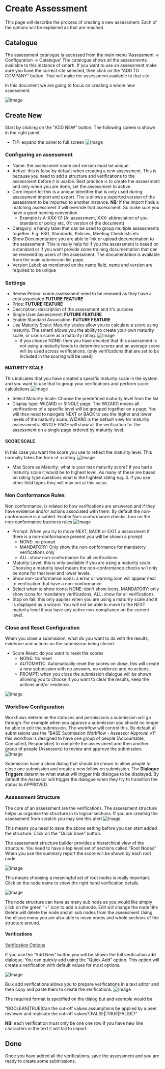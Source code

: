 # Create Assessment
This page will describe the process of creating a new assessment. Each of the options will be explained as that are reached.

## Catalogue
The assessment catalogue is accessed from the main menu 'Assessment -> Configuration -> Catalogue'
The catalogue shows all the assessments available to this instance of smart!.
If you want to use an assessment make sure you have the correct site selected, then click on the "ADD TO COMPANY" button.
That will make the assessment available to that site.

In this document we are going to focus on creating a whole new assessment.

![Image](./assets/catalogue.png)

## Create New
Start by clicking on the "ADD NEW" button.
The following screen is shown in the right panel.

* TIP: expand the panel to full screen
![Image](./assets/new1.png)

### Configuring an assessment
* Name: the assessment name and version must be unique
* Active: this is false by default when creating a new assessment. This is because you need to add a structure and verifications to the assessment before it is usable. Best practice is to create the assessment and only when you are done, set the assessment to active.
* Core Import Id: this is a unique identifier that is only used during assessment import and export. The is allows a exported version of the assessment to be imported to another instance. __NB:__ if the import finds a matching assessment it will override that assessment. So make sure you have a good naming convention
  - Example is A-XXX-01 (A: assessment, XXX: abbreviation of you standard or policy etc, 01: version of the document)
* Category: a handy label that can be used to group multiple assessments together. E.g. ESG, Standards, Policies, Meeting Checklists etc
* Show Documentation: you are able to link or upload documentation to the assessment. This is really help ful if you the assessment is based on a standard or if you want provide some training documentation that can be reviewed by users of the assessment. The documentation is available from the main submission list page.
* Version Label: as mentioned on the name field, name and version are required to be unique

### Settings
* Renew Period: some assessment need to be renewed as they have a cost associated __FUTURE FEATURE__
* Price: __FUTURE FEATURE__
* Description: description of the assessment and it's purpose
* Single User Assessment: __FUTURE FEATURE__
* Enable Standard Association: __FUTURE FEATURE__
* Use Maturity Scale: Maturity scales allow you to calculate a score using maturity. The smart! allows you the ability to create your own maturity scale, or use a score as a maturity rating. 
![Image](./assets/new_MLScale.png)
    - if you choose NONE: then you have decided that this assessment is not using a maturity levels to determine scores and an average score will be used across verifications. (only verifications that are set to be included in the scoring will be used)

#### MATURITY SCALE
This indicates that you have created a specific maturity scale in the system and you want to use that to group your verifications and perform score calculations
 ![Image](./assets/new_MLScale_ML.png)
 * Select Maturity Scale: Choose the predefined maturity level from the list
 * Display type: WIZARD or SINGLE page. The WIZARD means all verifications of a specific level will be grouped together on a page. You will then need to navigate NEXT or BACK to see the higher and lower levels of the maturity scale. WIZARD is the default view for maturity assessments. 
 SINGLE PAGE will show all the verification for the assessment on a single page ordered by maturity level.

#### SCORE SCALE
 In this case you want the score you use to reflect the maturity level. This normally takes the form of a rating.
 ![Image](./assets/new_MLScale_SS.png)
 * Max Score as Maturity: what is your max maturity score? if you had a maturity scale it would be to highest level. As many of these are based on rating type questions what is the hightest rating e.g. 4. if you use other field types they will max out at this value.

### Non Conformance Rules
Non conformance, is related to how verifications are answered and if they have evidence and/or actions associated with them.
By default the non-conformance is disabled.
Enable Non-conformance checks: turn on the non-conformance business rules
![Image](./assets/new_NC_rules1.png)

* Prompt: When you try to move NEXT, BACK or EXIT a assessment if there is a non-conformance present you will be shown a prompt
  - NONE: no prompt
  - MANDATORY: Only show the non-conformance for mandatory verifications only
  - ALL: show non-conformance for all verifications
* Maturity Level: this is only available if you are using a maturity scale. Choosing a maturity level means the non-conformance checks will only be done for that level and lower levels.
* Show non-conformance icons: a error or warning icon will appear next to verification that have a non-conformance
* Select when to show icons: NONE: don't show icons, MANDATORY: only show icons for mandatory verifications, ALL: show for all verifications
* Stop on fail: this only applies when you are using a maturity scale and it is displayed as a wizard. You will not be able to move to the NEXT maturity level if you have any active non-compliance on the current level. 

### Close and Reset Configuration
When you close a submission, what do you want to do with the results, evidence and actions on the submission being closed.
* Score Reset: do you want to reset the scores 
  - NONE: No reset
  - AUTOMATIC: Automatically reset the scores on close, this will create a new submission with no answers, no evidence and no actions.
  - PROMPT: when you close the submission dialogue will be shown allowing you to choose if you want to clear the results, keep the actions and/or evidence.

![Image](./assets/new_close_1.png)

### Workflow Configuration
Workflows determine the statuses and permissions a submission will go through. For example when you approve a submission you should no longer be able to edit the submission. The workflow will control this. By default all submissions use the "BASE Submission Workflow - Assessor Approval v1" this workflow is designed to have one group of people (Accountable, Consulted, Responsible) to complete the assessment and then another group of people (Assessors) to review and approve the submission.
![Image](./assets/new_wf.png)

Submission have a close dialog that should be shown to allow people to close one submission and create a new follow on submission.
The __Dialogue Triggers__ determine what status will trigger this dialogue to be displayed.
By default the Assessor will trigger the dialogue when they try to transition the status to APPROVED. 

### Assessment Structure
The core of an assessment are the verifications.
The assessment structure helps us organise the structure in to logical sections.
If you are creating the assessment from scratch you may see this alert
![Image](./assets/new_struct_alert.png)

This means you need to save the above setting before you can start added the structure. Click on the "Quick Save" button.

The assessment structure builder provides a hierarchical view of the structure. You need to have a top level set of sections called "Root Nodes"
When you use the summary report the score will be shown by each root node.

![Image](./assets/new_struct_tree.png)

This means choosing a meaningful set of root nodes is really important.
Click on the node name to show the right hand verification details.

![Image](./assets/new_struct_tree2.png)

The node structure can have as many sub node as you would like simply click on the green "+" icon to add a subnode.
Edit will change the node title
Delete will delete the node and all sub nodes from the assessment
Using the ellipse menu you are also able to move nodes and whole sections of the structure around.

#### Verifications
[Verification Options](/v3/assessment/verifications.md)

If you use the "Add New" button you will be shown the full verification add dialogue.
You can quickly add using the "Quick Add" option. This option will create a verification with default values for most options.

![Image](./assets/verification_quick.png)

Bulk add verifications allows you to prepare verifications in a text editor and then copy and paste them to create the verifications.
![Image](./assets/verification_bulk.png)

The required format is specified on the dialog but and example would be

"BOOLEAN|TRUE|Can the cut-off values assumptions be applied by a peer reviewer and replicate the cut-off values?|FALSE||TRUE|FALSE|1" 

__NB:__ each verification must only be one one row if you have new line characters in the text it will fail to import.


## Done
Once you have added all the verifications, save the assessment and you are ready to create some submissions.
